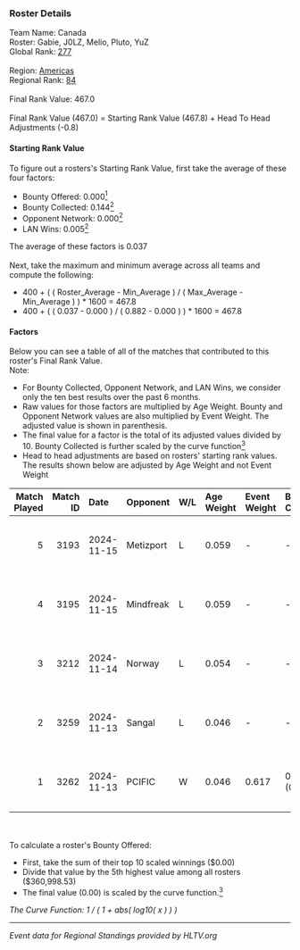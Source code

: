 ### Roster Details<br />
Team Name: Canada<br />
Roster: Gabie, J0LZ, Melio, Pluto, YuZ<br />
Global Rank: [277](../../standings_global_2025_05_05.md)<br />
<br />
Region: [Americas]( ../../standings_americas_2025_05_05.md)<br />
Regional Rank: [84]( ../../standings_americas_2025_05_05.md)<br />
<br />
Final Rank Value:  467.0<br />
<br />
Final Rank Value (467.0) = Starting Rank Value (467.8) + Head To Head Adjustments (-0.8)<br />

#### Starting Rank Value<br />
To figure out a rosters's Starting Rank Value, first take the average of these four factors:<br />
- Bounty Offered: 0.000[<sup>1</sup>](#table2)
- Bounty Collected: 0.144[<sup>2</sup>](#table1)
- Opponent Network: 0.000[<sup>2</sup>](#table1)
- LAN Wins: 0.005[<sup>2</sup>](#table1)

The average of these factors is 0.037<br />
<br />
Next, take the maximum and minimum average across all teams and compute the following:<br />
- 400 + ( ( Roster_Average - Min_Average ) / ( Max_Average - Min_Average ) ) * 1600 = 467.8
- 400 + ( ( 0.037 - 0.000 ) / ( 0.882 - 0.000 ) ) * 1600 = 467.8


#### Factors<br />
Below you can see a table of all of the matches that contributed to this roster's Final Rank Value.<br />
Note:<br />

- For Bounty Collected, Opponent Network, and LAN Wins, we consider only the ten best results over the past 6 months.
- Raw values for those factors are multiplied by Age Weight. Bounty and Opponent Network values are also multiplied by Event Weight. The adjusted value is shown in parenthesis.
- The final value for a factor is the total of its adjusted values divided by 10. Bounty Collected is further scaled by the curve function[<sup>3</sup>](#curveFunction)
- Head to head adjustments are based on rosters' starting rank values. The results shown below are adjusted by Age Weight and not Event Weight
<span id="table1"></span><br />


| Match Played | Match ID | Date       | Opponent  | W/L | Age Weight | Event Weight | Bounty Collected | Opponent Network | LAN Wins  | H2H Adj. | Roster                         |
| -: | -: | :- | :- | :- | :- | :- | :- | :- | :- | -: | :- |
|            5 |     3193 | 2024-11-15 | Metizport | L   | 0.059      | -            | -                | -                | -         |    -0.12 | Gabie, J0LZ, Melio, Pluto, YuZ |
|            4 |     3195 | 2024-11-15 | Mindfreak | L   | 0.059      | -            | -                | -                | -         |    -0.53 | Gabie, J0LZ, Melio, Pluto, YuZ |
|            3 |     3212 | 2024-11-14 | Norway    | L   | 0.054      | -            | -                | -                | -         |    -0.81 | Gabie, J0LZ, Melio, Pluto, YuZ |
|            2 |     3259 | 2024-11-13 | Sangal    | L   | 0.046      | -            | -                | -                | -         |    -0.36 | Gabie, J0LZ, Melio, Pluto, YuZ |
|            1 |     3262 | 2024-11-13 | PCIFIC    | W   | 0.046      | 0.617        | 0.000 (0.000)    | 0.089 (0.003)    | 1 (0.046) |     1.00 | Gabie, J0LZ, Melio, Pluto, YuZ |

<br />
<span id="table2"></span><br />
To calculate a roster's Bounty Offered:<br />

- First, take the sum of their top 10 scaled winnings ($0.00)
- Divide that value by the 5th highest value among all rosters ($360,998.53)
- The final value (0.00) is scaled by the curve function.[<sup>3</sup>](#curveFunction)

<span id="curveFunction"></span>_The Curve Function: 1 / ( 1 + abs( log10( x ) ) )_<br />

---
_Event data for Regional Standings provided by HLTV.org_<br />
